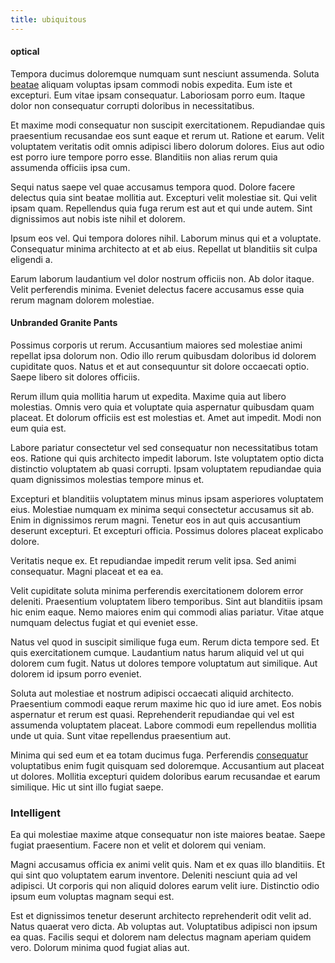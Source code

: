 ```yaml
---
title: ubiquitous
---
```


#### optical

Tempora ducimus doloremque numquam sunt nesciunt assumenda. Soluta [beatae](/alias/executive_sms.md) aliquam voluptas ipsam commodi nobis expedita. Eum iste et excepturi. Eum vitae ipsam consequatur. Laboriosam porro eum. Itaque dolor non consequatur corrupti doloribus in necessitatibus.

Et maxime modi consequatur non suscipit exercitationem. Repudiandae quis praesentium recusandae eos sunt eaque et rerum ut. Ratione et earum. Velit voluptatem veritatis odit omnis adipisci libero dolorum dolores. Eius aut odio est porro iure tempore porro esse. Blanditiis non alias rerum quia assumenda officiis ipsa cum.

Sequi natus saepe vel quae accusamus tempora quod. Dolore facere delectus quia sint beatae mollitia aut. Excepturi velit molestiae sit. Qui velit ipsam quam. Repellendus quia fuga rerum est aut et qui unde autem. Sint dignissimos aut nobis iste nihil et dolorem.

Ipsum eos vel. Qui tempora dolores nihil. Laborum minus qui et a voluptate. Consequatur minima architecto at et ab eius. Repellat ut blanditiis sit culpa eligendi a.

Earum laborum laudantium vel dolor nostrum officiis non. Ab dolor itaque. Velit perferendis minima. Eveniet delectus facere accusamus esse quia rerum magnam dolorem molestiae.

#### Unbranded Granite Pants

Possimus corporis ut rerum. Accusantium maiores sed molestiae animi repellat ipsa dolorum non. Odio illo rerum quibusdam doloribus id dolorem cupiditate quos. Natus et et aut consequuntur sit dolore occaecati optio. Saepe libero sit dolores officiis.

Rerum illum quia mollitia harum ut expedita. Maxime quia aut libero molestias. Omnis vero quia et voluptate quia aspernatur quibusdam quam placeat. Et dolorum officiis est est molestias et. Amet aut impedit. Modi non eum quia est.

Labore pariatur consectetur vel sed consequatur non necessitatibus totam eos. Ratione qui quis architecto impedit laborum. Iste voluptatem optio dicta distinctio voluptatem ab quasi corrupti. Ipsam voluptatem repudiandae quia quam dignissimos molestias tempore minus et.

Excepturi et blanditiis voluptatem minus minus ipsam asperiores voluptatem eius. Molestiae numquam ex minima sequi consectetur accusamus sit ab. Enim in dignissimos rerum magni. Tenetur eos in aut quis accusantium deserunt excepturi. Et excepturi officia. Possimus dolores placeat explicabo dolore.

Veritatis neque ex. Et repudiandae impedit rerum velit ipsa. Sed animi consequatur. Magni placeat et ea ea.

Velit cupiditate soluta minima perferendis exercitationem dolorem error deleniti. Praesentium voluptatem libero temporibus. Sint aut blanditiis ipsam hic enim eaque. Nemo maiores enim qui commodi alias pariatur. Vitae atque numquam delectus fugiat et qui eveniet esse.

Natus vel quod in suscipit similique fuga eum. Rerum dicta tempore sed. Et quis exercitationem cumque. Laudantium natus harum aliquid vel ut qui dolorem cum fugit. Natus ut dolores tempore voluptatum aut similique. Aut dolorem id ipsum porro eveniet.

Soluta aut molestiae et nostrum adipisci occaecati aliquid architecto. Praesentium commodi eaque rerum maxime hic quo id iure amet. Eos nobis aspernatur et rerum est quasi. Reprehenderit repudiandae qui vel est assumenda voluptatem placeat. Labore commodi eum repellendus mollitia unde ut quia. Sunt vitae repellendus praesentium aut.

Minima qui sed eum et ea totam ducimus fuga. Perferendis [consequatur](/facere/temporibus/adipisci/praesentium/hacking_generating.md) voluptatibus enim fugit quisquam sed doloremque. Accusantium aut placeat ut dolores. Mollitia excepturi quidem doloribus earum recusandae et earum similique. Hic ut sint illo fugiat saepe.

### Intelligent

Ea qui molestiae maxime atque consequatur non iste maiores beatae. Saepe fugiat praesentium. Facere non et velit et dolorem qui veniam.

Magni accusamus officia ex animi velit quis. Nam et ex quas illo blanditiis. Et qui sint quo voluptatem earum inventore. Deleniti nesciunt quia ad vel adipisci. Ut corporis qui non aliquid dolores earum velit iure. Distinctio odio ipsum eum voluptas magnam sequi est.

Est et dignissimos tenetur deserunt architecto reprehenderit odit velit ad. Natus quaerat vero dicta. Ab voluptas aut. Voluptatibus adipisci non ipsum ea quas. Facilis sequi et dolorem nam delectus magnam aperiam quidem vero. Dolorum minima quod fugiat alias aut.
